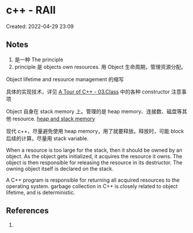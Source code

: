 # c++ - RAII

Created: 2022-04-29 23:09

## Notes

1. 是一种 The principle
2. principle 是 objects own resources. 用 Object 生命周期，管理资源分配。

Object lifetime and resource management 的缩写

具体的实现技术，详见 [A Tour of C++ - 03.Class](A%20Tour%20of%20C++%20-%2003.Class.md) 中的各种 constructor 注意事项

Object 自身在 stack memory 上。管理的是 heap memory、连接数、磁盘等其他 resource. [heap and stack memory](heap%20and%20stack%20memory.md)

现代 c++，尽量避免使用 heap memory，用了就要释放。释放时，可能 block 后续的计算。尽量用 stack variable.

When a resource is too large for the stack, then it should be owned by an object. As the object gets initialized, it acquires the resource it owns. The object is then responsible for releasing the resource in its destructor. The owning object itself is declared on the stack.

A C++ program is responsible for returning all acquired resources to the operating system. garbage collection in C++ is closely related to object lifetime, and is deterministic.

## References

1.

